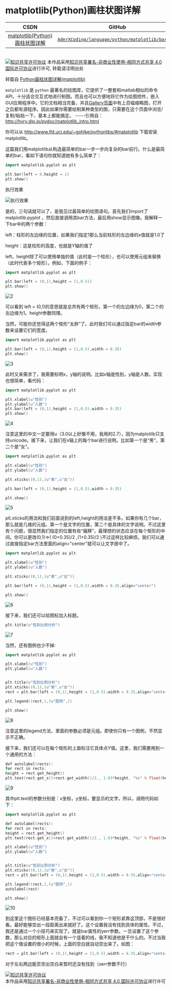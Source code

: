matplotlib(Python)画柱状图详解
=======


| CSDN | GitHub |
|:----:|:------:|
| [matplotlib(Python)画柱状图详解](http://blog.csdn.net/gatieme/article/details/56844125) | [`AderXCoding/language/python/matplotlib/barplot`](https://github.com/gatieme/AderXCoding/tree/master/language/python/matplotlib/barplot) |





<br>
<a rel="license" href="http://creativecommons.org/licenses/by-nc-sa/4.0/"><img alt="知识共享许可协议" style="border-width:0" src="https://i.creativecommons.org/l/by-nc-sa/4.0/88x31.png" /></a>
本作品采用<a rel="license" href="http://creativecommons.org/licenses/by-nc-sa/4.0/">知识共享署名-非商业性使用-相同方式共享 4.0 国际许可协议</a>进行许可, 转载请注明出处
<br>



转载自 
[Python画柱状图详解(matplotlib)](http://www.cnblogs.com/qianlifeng/archive/2012/02/13/2350086.html)


`matplotlib` 是 `python` 最著名的绘图库，它提供了一整套和matlab相似的命令API，十分适合交互式地进行制图。而且也可以方便地将它作为绘图控件，嵌入GUI应用程序中。它的文档相当完备，并且[Gallery页面](http://matplotlib.org/gallery.html)中有上百幅缩略图，打开之后都有源程序。因此如果你需要绘制某种类型的图，只需要在这个页面中浏览/复制/粘贴一下，基本上都能搞定。 -----引用自：http://hyry.dip.jp/pydoc/matplotlib_intro.html

你可以从 http://www.lfd.uci.edu/~gohlke/pythonlibs/#matplotlib 下载安装matplotlib。

这篇我们用matplotlib从构造最简单的bar一步一步向复杂的bar前行。什么是最简单的bar，看如下语句你就知道她有多么简单了：


```cpp
import matplotlib.pyplot as plt 

plt.bar(left = 0,height = 1)
plt.show()
```

执行效果

![执行效果](1.jpg)



是的，三句话就可以了，是我见过最简单的绘图语句。首先我们import了matplotlib.pyplot ，然后直接调用其bar方法，最后用show显示图像。我解释一下bar中的两个参数：

left：柱形的左边缘的位置，如果我们指定1那么当前柱形的左边缘的x值就是1.0了

height：这是柱形的高度，也就是Y轴的值了

left，height除了可以使用单独的值（此时是一个柱形），也可以使用元组来替换（此时代表多个矩形）。例如，下面的例子：

```cpp
import matplotlib.pyplot as plt 

plt.bar(left = (0,1),height = (1,0.5))
plt.show()
```
![2](2.jpg)

可以看到 left = (0,1)的意思就是总共有两个矩形，第一个的左边缘为0，第二个的左边缘为1。height参数同理。

当然，可能你还觉得这两个矩形“太胖”了。此时我们可以通过指定bar的width参数来设置它们的宽度。

```cpp
import matplotlib.pyplot as plt 

plt.bar(left = (0,1),height = (1,0.5),width = 0.35)
plt.show()
```



![3](3.jpg)

此时又来需求了，我需要标明x，y轴的说明。比如x轴是性别，y轴是人数。实现也很简单，看代码：

```cpp
import matplotlib.pyplot as plt 

plt.xlabel(u"性别")
plt.ylabel(u"人数")
plt.bar(left = (0,1),height = (1,0.5),width = 0.35)
plt.show()
```

![4](4.jpg)

注意这里的中文一定要用u（3.0以上好像不用，我用的2.7），因为matplotlib只支持unicode。接下来，让我们在x轴上的每个bar进行说明。比如第一个是“男”，第二个是“女”。


```cpp
import matplotlib.pyplot as plt 

plt.xlabel(u"性别")
plt.ylabel(u"人数")

plt.xticks((0,1),(u"男",u"女"))

plt.bar(left = (0,1),height = (1,0.5),width = 0.35)

plt.show()
```

![5](5.jpg)

plt.xticks的用法和我们前面说到的left,height的用法差不多。如果你有几个bar，那么就是几维的元组。第一个是文字的位置，第二个是具体的文字说明。不过这里有个问题，很显然我们指定的位置有些“偏移”，最理想的状态应该在每个矩形的中间。你可以更改(0,1)=>( (0+0.35)/2 ,(1+0.35)/2 )不过这样比较麻烦。我们可以通过直接指定bar方法里面的align="center"就可以让文字居中了。


```cpp
import matplotlib.pyplot as plt 

plt.xlabel(u"性别")
plt.ylabel(u"人数")

plt.xticks((0,1),(u"男",u"女"))

plt.bar(left = (0,1),height = (1,0.5),width = 0.35,align="center")

plt.show()
```

![6](6.jpg)

接下来，我们还可以给图标加入标题。

```cpp
plt.title(u"性别比例分析")
```


![7](7.jpg)

当然，还有图例也少不掉:


```cpp
import matplotlib.pyplot as plt 

plt.xlabel(u"性别")
plt.ylabel(u"人数")


plt.title(u"性别比例分析")
plt.xticks((0,1),(u"男",u"女"))
rect = plt.bar(left = (0,1),height = (1,0.5),width = 0.35,align="center")

plt.legend((rect,),(u"图例",))

plt.show()
```


![8](8.jpg)

注意这里的legend方法，里面的参数必须是元组。即使你只有一个图例，不然显示不正确。

接下来，我们还可以在每个矩形的上面标注它具体点Y值。这里，我们需要用到一个通用的方法：

```cpp
def autolabel(rects): 
for rect in rects:
height = rect.get_height()
plt.text(rect.get_x()+rect.get_width()/2., 1.03*height, "%s" % float(height))
```

![9](9.jpg)

其中plt.text的参数分别是：x坐标，y坐标，要显示的文字。所以，调用代码如下：

```cpp
import matplotlib.pyplot as plt 

def autolabel(rects):
for rect in rects:
height = rect.get_height()
plt.text(rect.get_x()+rect.get_width()/2., 1.03*height, "%s" % float(height))

plt.xlabel(u"性别")
plt.ylabel(u"人数")


plt.title(u"性别比例分析")
plt.xticks((0,1),(u"男",u"女"))
rect = plt.bar(left = (0,1),height = (1,0.5),width = 0.35,align="center")

plt.legend((rect,),(u"图例",))
autolabel(rect)

plt.show()
```


![10](10.jpg)

到这里这个图形已经基本完备了，不过可以看到你一个矩形紧靠这顶部，不是很好看。最好能够空出一段距离出来就好了。这个设置我没有找到具体的属性。不过，我还是通过一个小技巧来实现了。就是bar属性的yerr参数。一旦设置了这个参数，那么对应的矩形上面就会有一个竖着的线，我不知道他是干什么的。不过当我把这个值设置的很小的时候，上面的空白就自动空出来了。如图：

```cpp
rect = plt.bar(left = (0,1),height = (1,0.5),width = 0.35,align="center",yerr=0.000001)
```


对于左右两边能否空出空白来暂时还没有找到（xerr参数不行）




<a rel="license" href="http://creativecommons.org/licenses/by-nc-sa/4.0/"><img alt="知识共享许可协议" style="border-width:0" src="https://i.creativecommons.org/l/by-nc-sa/4.0/88x31.png" /></a>
<br>
本作品采用<a rel="license" href="http://creativecommons.org/licenses/by-nc-sa/4.0/">知识共享署名-非商业性使用-相同方式共享 4.0 国际许可协议</a>进行许可
